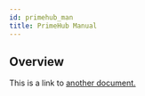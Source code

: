 ```yaml
---
id: primehub_man
title: PrimeHub Manual
---
```


## Overview
This is a link to [another document.](intro_concept/intro/mission.md)  

